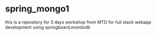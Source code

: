 # spring_mongo1
this is a repository for 3 days workshop from MTD for full stack webapp development using springboard,mondodb 
